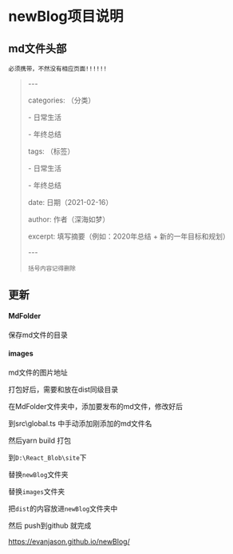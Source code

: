 # newBlog项目说明

## md文件头部



`必须携带，不然没有相应页面!!!!!!`



> \---
>
> categories:  （分类）
>
>  \- 日常生活
>
>  \- 年终总结
>
> 
>
> tags:   （标签）
>
>  \- 日常生活
>
>  \- 年终总结
>
> 
>
> date: 日期（2021-02-16）
>
> 
>
> author: 作者（深海如梦）
>
> 
>
> excerpt:  填写摘要（例如：2020年总结 + 新的一年目标和规划）
>
> 
>
> \---
>
> 
>
> `括号内容记得删除`





## 更新

#### MdFolder 

保存md文件的目录



#### images 

md文件的图片地址

打包好后，需要和放在dist同级目录





在MdFolder文件夹中，添加要发布的md文件，修改好后



到src\global.ts 中手动添加刚添加的md文件名



然后yarn build 打包



到`D:\React_Blob\site`下



替换`newBlog`文件夹



替换`images`文件夹



把`dist`的内容放进`newBlog`文件夹中



然后 push到github 就完成



https://evanjason.github.io/newBlog/



